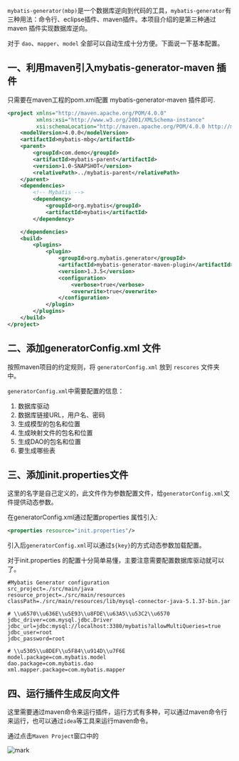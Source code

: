 `mybatis-generator(mbp)`是一个数据库逆向到代码的工具，`mybatis-generator`有三种用法：命令行、eclipse插件、maven插件。本项目介绍的是第三种通过 maven 插件实现数据库逆向。

对于 `dao`、`mapper`、`model` 全部可以自动生成十分方便。下面说一下基本配置。

## 一、利用maven引入mybatis-generator-maven 插件
只需要在maven工程的pom.xml配置 mybatis-generator-maven 插件即可.
```xml
<project xmlns="http://maven.apache.org/POM/4.0.0"
         xmlns:xsi="http://www.w3.org/2001/XMLSchema-instance"
         xsi:schemaLocation="http://maven.apache.org/POM/4.0.0 http://maven.apache.org/xsd/maven-4.0.0.xsd">
    <modelVersion>4.0.0</modelVersion>
    <artifactId>mybatis-mbg</artifactId>
    <parent>
        <groupId>com.demo</groupId>
        <artifactId>mybatis-parent</artifactId>
        <version>1.0-SNAPSHOT</version>
        <relativePath>../mybatis-parent</relativePath>
    </parent>
    <dependencies>
        <!-- Mybatis -->
        <dependency>
            <groupId>org.mybatis</groupId>
            <artifactId>mybatis</artifactId>
        </dependency>

    </dependencies>
    <build>
        <plugins>
            <plugin>
                <groupId>org.mybatis.generator</groupId>
                <artifactId>mybatis-generator-maven-plugin</artifactId>
                <version>1.3.5</version>
                <configuration>
                    <verbose>true</verbose>
                    <overwrite>true</overwrite>
                </configuration>
            </plugin>
        </plugins>
    </build>
</project>
```
## 二、添加generatorConfig.xml 文件
按照maven项目的约定规则，将 `generatorConfig.xml` 放到 `rescores` 文件夹中。

`generatorConfig.xml`中需要配置的信息：

1. 数据库驱动
2. 数据库链接URL，用户名、密码
3. 生成模型的包名和位置
4. 生成映射文件的包名和位置
5. 生成DAO的包名和位置
6. 要生成哪些表

## 三、添加init.properties文件
这里的名字是自己定义的，此文件作为参数配置文件，给`generatorConfig.xml`文件提供动态参数。

在generatorConfig.xml通过配置properties 属性引入:
```xml
<properties resource="init.properties"/>
```
引入后`generatorConfig.xml`可以通过`${key}`的方式动态参数加载配置。

对于init.properties 的配置十分简单易懂，主要注意需要配置数据库驱动就可以了。
```properties
#Mybatis Generator configuration
src_project=./src/main/java
resource_project=./src/main/resources
classPath=./src/main/resources/lib/mysql-connector-java-5.1.37-bin.jar

# \\u6570\\u636E\\u5E93\\u8FDE\\u63A5\\u53C2\\u6570
jdbc_driver=com.mysql.jdbc.Driver
jdbc_url=jdbc:mysql://localhost:3380/mybatis?allowMultiQueries=true
jdbc_user=root
jdbc_password=root

# \\u5305\\u8DEF\\u5F84\\u914D\\u7F6E
model.package=com.mybatis.model
dao.package=com.mybatis.dao
xml.mapper.package=com.mybatis.mapper
```
## 四、运行插件生成反向文件
这里需要通过maven命令来运行插件，运行方式有多种，可以通过maven命令行来运行，也可以通过`idea`等工具来运行maven命令。

通过点击`Maven Project`窗口中的

![mark](./src/resources/img/maven_run.png?raw=true)
